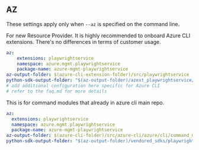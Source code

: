 ## AZ

These settings apply only when `--az` is specified on the command line.

For new Resource Provider. It is highly recommended to onboard Azure CLI extensions. There's no differences in terms of customer usage. 

``` yaml $(az) && $(target-mode) != 'core'
az:
    extensions: playwrightservice
    namespace: azure.mgmt.playwrightservice
    package-name: azure-mgmt-playwrightservice
az-output-folder: $(azure-cli-extension-folder)/src/playwrightservice
python-sdk-output-folder: "$(az-output-folder)/azext_playwrightservice/vendored_sdks/playwrightservice"
# add additional configuration here specific for Azure CLI
# refer to the faq.md for more details
```
This is for command modules that already in azure cli main repo. 
``` yaml $(az) && $(target-mode) == 'core'
az:
  extensions: playwrightservice
  namespace: azure.mgmt.playwrightservice
  package-name: azure-mgmt-playwrightservice
az-output-folder: $(azure-cli-folder)/src/azure-cli/azure/cli/command_modules/playwrightservice
python-sdk-output-folder: "$(az-output-folder)/vendored_sdks/playwrightservice"
``` 